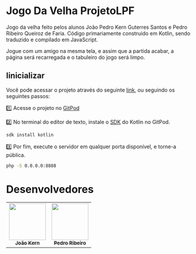 # Jogo Da Velha ProjetoLPF
Jogo da velha feito pelos alunos João Pedro Kern Guterres Santos e Pedro Ribeiro Queiroz de Faria. Código primariamente construido em Kotlin, sendo traduzido e compilado em JavaScript.

Jogue com um amigo na mesma tela, e assim que a partida acabar, a página será recarregada e o tabuleiro do jogo será limpo.

## Iinicializar
Você pode acessar o projeto através do seguinte [link](https://pedrorqfaria.github.io/), ou seguindo os seguintes passos:

:one: Acesse o projeto no [GitPod]()

:two: No terminal do editor de texto, instale o [SDK](https://kotlinlang.org/docs/command-line.html) do Kotlin no GitPod.
```bash
sdk install kotlin
```

:three: Por fim, execute o servidor em qualquer porta disponível, e torne-a pública.
```bash
php -S 0.0.0.0:8888
```

# Desenvolvedores
<table>
  <tr>
    <td align="center">
      <a href="https://https://github.com/JoaoKern">
        <img src="images/students/rafael-marinho.jpg" width="100px;"/><br>
        <sub>
          <b>João Kern</b>
        </sub>
      </a>
    </td>
    <td align="center">
      <a href="https://https://github.com/pedrorqfaria">
        <img src="images/students/vinicius-martins.jpg" width="100px;"/><br>
        <sub>
          <b>Pedro Ribeiro</b>
        </sub>
      </a>
    </td>
  </tr>
</table>
